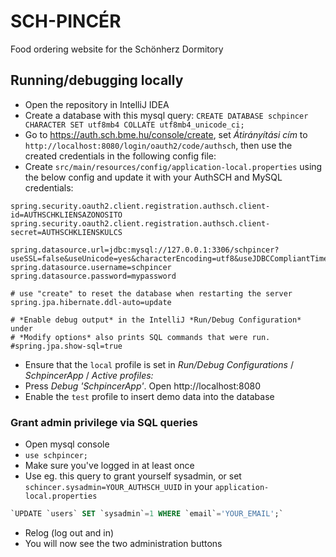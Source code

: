 # SCH-PINCÉR

Food ordering website for the Schönherz Dormitory

## Running/debugging locally

- Open the repository in IntelliJ IDEA
- Create a database with this mysql query: `CREATE DATABASE schpincer CHARACTER SET utf8mb4 COLLATE utf8mb4_unicode_ci;`
- Go to https://auth.sch.bme.hu/console/create, set *Átirányítási cím* to
  `http://localhost:8080/login/oauth2/code/authsch`, then use the created credentials in the following config file:
- Create `src/main/resources/config/application-local.properties` using the below config and update it with your AuthSCH and MySQL credentials:

```properties
spring.security.oauth2.client.registration.authsch.client-id=AUTHSCHKLIENSAZONOSITO
spring.security.oauth2.client.registration.authsch.client-secret=AUTHSCHKLIENSKULCS

spring.datasource.url=jdbc:mysql://127.0.0.1:3306/schpincer?useSSL=false&useUnicode=yes&characterEncoding=utf8&useJDBCCompliantTimezoneShift=true&useLegacyDatetimeCode=false&serverTimezone=UTC
spring.datasource.username=schpincer
spring.datasource.password=mypassword

# use "create" to reset the database when restarting the server  
spring.jpa.hibernate.ddl-auto=update

# *Enable debug output* in the IntelliJ *Run/Debug Configuration* under
# *Modify options* also prints SQL commands that were run.  
#spring.jpa.show-sql=true
```

- Ensure that the `local` profile is set in *Run/Debug Configurations*  / *SchpincerApp* / *Active profiles:*
- Press *Debug 'SchpincerApp'*. Open http://localhost:8080
- Enable the `test` profile to insert demo data into the database

### Grant admin privilege via SQL queries

- Open mysql console
- `use schpincer;`
- Make sure you've logged in at least once
- Use eg. this query to grant yourself sysadmin, or set `schincer.sysadmin=YOUR_AUTHSCH_UUID` in your `application-local.properties`

```sql
`UPDATE `users` SET `sysadmin`=1 WHERE `email`='YOUR_EMAIL';`  
```

- Relog (log out and in)
- You will now see the two administration buttons  
  